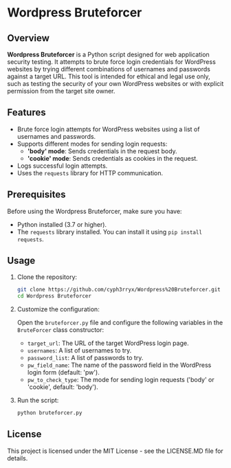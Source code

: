 # Wordpress Bruteforcer

## Overview

**Wordpress Bruteforcer** is a Python script designed for web application security testing. It attempts to brute force login credentials for WordPress websites by trying different combinations of usernames and passwords against a target URL. This tool is intended for ethical and legal use only, such as testing the security of your own WordPress websites or with explicit permission from the target site owner.

## Features

- Brute force login attempts for WordPress websites using a list of usernames and passwords.
- Supports different modes for sending login requests:
  - **'body' mode**: Sends credentials in the request body.
  - **'cookie' mode**: Sends credentials as cookies in the request.
- Logs successful login attempts.
- Uses the `requests` library for HTTP communication.

## Prerequisites

Before using the Wordpress Bruteforcer, make sure you have:

- Python installed (3.7 or higher).
- The `requests` library installed. You can install it using `pip install requests`.

## Usage

1. Clone the repository:

   ```bash
   git clone https://github.com/cyph3rryx/Wordpress%20Bruteforcer.git
   cd Wordpress Bruteforcer
   ```

2. Customize the configuration:

   Open the `bruteforcer.py` file and configure the following variables in the `BruteForcer` class constructor:
   - `target_url`: The URL of the target WordPress login page.
   - `usernames`: A list of usernames to try.
   - `password_list`: A list of passwords to try.
   - `pw_field_name`: The name of the password field in the WordPress login form (default: 'pw').
   - `pw_to_check_type`: The mode for sending login requests ('body' or 'cookie', default: 'body').

3. Run the script:

   ```bash
   python bruteforcer.py
   ```

## License

This project is licensed under the MIT License - see the LICENSE.MD file for details.
